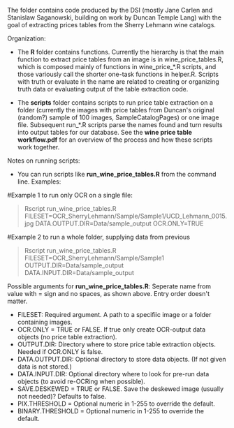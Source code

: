 The folder contains code produced by the DSI (mostly Jane Carlen and Stanislaw Saganowski, building on work by Duncan Temple Lang) with the goal of extracting prices tables from the Sherry Lehmann wine catalogs. 

Organization:

- The **R** folder contains functions. Currently the hierarchy is that the main function to extract price tables from an image is in wine_price_tables.R, which is composed mainly of functions in wine_price_\*.R scripts, and those variously call the shorter one-task functions in helper.R. Scripts with truth or evaluate in the name are related to creating or organizing truth data or evaluating output of the table extraction code. 

- The **scripts** folder contains scripts to run price table extraction on a folder (currently the images with price tables from Duncan's original (random?) sample of 100 images, SampleCatalogPages) or one image file. Subsequent run_\*.R scripts parse the names found and turn results into output tables for our database. See the **wine price table workflow.pdf** for an overview of the process and how these scripts work together.
 
Notes on running scripts:

- You can run scripts like **run_wine_price_tables.R** from the command line. Examples:

#Example 1 to run only OCR on a single file:
> Rscript run_wine_price_tables.R FILESET=OCR_SherryLehmann/Sample/Sample1/UCD_Lehmann_0015.jpg  DATA.OUTPUT.DIR=Data/sample_output OCR.ONLY=TRUE

#Example 2 to run a whole folder, supplying data from previous 
> Rscript run_wine_price_tables.R FILESET=OCR_SherryLehmann/Sample/Sample1 OUTPUT.DIR=Data/sample_output DATA.INPUT.DIR=Data/sample_output

Possible arguments for **run_wine_price_tables.R**:
Seperate name from value with = sign and no spaces, as shown above.
Entry order doesn't matter.

- FILESET: Required argument. A path to a specifiic image or a folder containing images.
- OCR.ONLY = TRUE or FALSE. If true only create OCR-output data objects (no price table extraction).
- OUTPUT.DIR: Directory where to store price table extraction objects. Needed if OCR.ONLY is false.
- DATA.OUTPUT.DIR: Optional directory to store data objects. (If not given data is not stored.)
- DATA.INPUT.DIR: Optional directory where to look for pre-run data objects (to avoid re-OCRing when possible).
- SAVE.DESKEWED = TRUE or FALSE. Save the deskewed image (usually not needed)? Defaults to false.
- PIX.THRESHOLD = Optional numeric in 1-255 to override the default.
- BINARY.THRESHOLD = Optional numeric in 1-255 to override the default.
